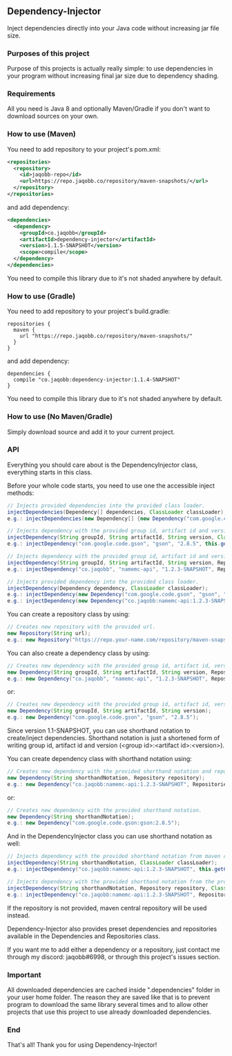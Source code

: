 ## Dependency-Injector
Inject dependencies directly into your Java code without increasing jar file size.

### Purposes of this project
Purpose of this projects is actually really simple: to use dependencies in your program without increasing final jar size due to dependency shading.

### Requirements
All you need is Java 8 and optionally Maven/Gradle if you don't want to download sources on your own.

### How to use (Maven)
You need to add repository to your project's pom.xml:
```xml
<repositories>
  <repository>
    <id>jaqobb-repo</id>
    <url>https://repo.jaqobb.co/repository/maven-snapshots/</url>
  </repository>
</repositories>
```
and add dependency:
```xml
<dependencies>
  <dependency>
    <groupId>co.jaqobb</groupId>
    <artifactId>dependency-injector</artifactId>
    <version>1.1.5-SNAPSHOT</version>
    <scope>compile</scope>
  </dependency>
</dependencies>
```
You need to compile this library due to it's not shaded anywhere by default.

### How to use (Gradle)
You need to add repository to your project's build.gradle:
```
repositories {
  maven {
    url "https://repo.jaqobb.co/repository/maven-snapshots/"
  }
}
```
and add dependency:
```
dependencies {
  compile "co.jaqobb:dependency-injector:1.1.4-SNAPSHOT"
}
```
You need to compile this library due to it's not shaded anywhere by default.

### How to use (No Maven/Gradle)
Simply download source and add it to your current project.

### API
Everything you should care about is the DependencyInjector class, everything starts in this class.

Before your whole code starts, you need to use one the accessible inject methods:
```java
// Injects provided dependencies into the provided class loader.
injectDependencies(Dependency[] dependencies, ClassLoader classLoader);
e.g.: injectDependencies(new Dependency[] {new Dependency("com.google.code.gson", "gson", "2.8.5"), new Dependency("co.jaqobb:namemc-api:1.2.3-SNAPSHOT", Repositories.JAQOBB_SNAPSHOTS)}, this.getClass().getClassLoader());

// Injects dependency with the provided group id, artifact id and version from maven central repository into the provided class loader.
injectDependency(String groupId, String artifactId, String version, ClassLoader classLoader);
e.g.: injectDependency("com.google.code.gson", "gson", "2.8.5", this.getClass().getClassLoader());

// Injects dependency with the provided group id, artifact id and version from the provided repository into the provided class loader.
injectDependency(String groupId, String artifactId, String version, Repository repository, ClassLoader classLoader);
e.g.: injectDependency("co.jaqobb", "namemc-api", "1.2.3-SNAPSHOT", Repositories.JAQOBB_SNAPSHOTS, this.getClass().getClassLoader());

// Injects provided dependency into the provided class loader.
injectDependency(Dependency dependency, ClassLoader classLoader);
e.g.: injectDependency(new Dependency("com.google.code.gson", "gson", "2.8.5"), this.getClass().getClassLoader());
e.g.: injectDependency(new Dependency("co.jaqobb:namemc-api:1.2.3-SNAPSHOT", Repositories.JAQOBB_SNAPSHOTS), this.getClass().getClassLoader());
```

You can create a repository class by using:
```java
// Creates new repository with the provided url.
new Repository(String url);
e.g.: new Repository("https://repo.your-name.com/repository/maven-snapshots/");
```

You can also create a dependency class by using:
```java
// Creates new dependency with the provided group id, artifact id, version and repository.
new Dependency(String groupId, String artifactId, String version, Repository repository);
e.g.: new Dependency("co.jaqobb", "namemc-api", "1.2.3-SNAPSHOT", Repositories.JAQOBB_SNAPSHOTS);
```
or:
```java
// Creates new dependency with the provided group id, artifact id, version.
new Dependency(String groupId, String artifactId, String version);
e.g.: new Dependency("com.google.code.gson", "gson", "2.8.5");
```

Since version 1.1-SNAPSHOT, you can use shorthand notation to create/inject dependencies. Shorthand notation is just a shortened form of writing group id, artifact id and version (\<group id\>:\<artifact id\>:\<version\>).

You can create dependency class with shorthand notation using:
```java
// Creates new dependency with the provided shorthand notation and repository.
new Dependency(String shorthandNotation, Repository repository);
e.g.: new Dependency("co.jaqobb:namemc-api:1.2.3-SNAPSHOT", Repositories.JAQOBB_SNAPSHOTS);
```
or:
```java
// Creates new dependency with the provided shorthand notation.
new Dependency(String shorthandNotation);
e.g.: new Dependency("com.google.code.gson:gson:2.8.5");
```

And in the DependencyInjector class you can use shorthand notation as well:
```java
// Injects dependency with the provided shorthand notation from maven central repository into the provided class loader.
injectDependency(String shorthandNotation, ClassLoader classLoader);
e.g.: injectDependency("co.jaqobb:namemc-api:1.2.3-SNAPSHOT", this.getClass().getClassLoader());

// Injects dependency with the provided shorthand notation from the provided repository into the provided class loader.
injectDependency(String shorthandNotation, Repository repository, ClassLoader classLoader);
e.g.: injectDependency("co.jaqobb:namemc-api:1.2.3-SNAPSHOT", Repositories.JAQOBB_SNAPSHOTS, this.getClass().getClassLoader());
```

If the repository is not provided, maven central repository will be used instead.

Dependency-Injector also provides preset dependencies and repositories available in the Dependencies and Repositories class.

If you want me to add either a dependency or a repository, just contact me through my discord: jaqobb#6998, or through this project's issues section.

### Important

All downloaded dependencies are cached inside ".dependencies" folder in your user home folder. The reason they are saved like that is to prevent program to download the same library several times and to allow other projects that use this project to use already downloaded dependencies.

### End
That's all! Thank you for using Dependency-Injector!